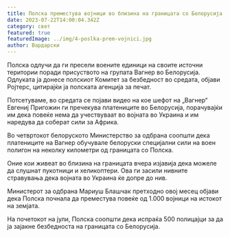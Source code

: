 ```yaml
---
title: Полска преместува војници во близина на границата со Белорусија за секој случај
date: 2023-07-22T14:00:04.342Z
category: свет
featured: true
featuredImage: ../img/4-poslka-prem-vojnici.jpg
author: Вардарски
---
```

Полска одлучи да ги пресели воените единици на своите источни територии поради присуството на групата Вагнер во Белорусија. Одлуката ја донесе полскиот Комитет за безбедност во средата, објави Ројтерс, цитирајќи ја полската агенција за печат.

Потсетуваме, во средата се појави видео на кое шефот на „Вагнер“ Евгениј Пригожин ги пречекува платениците во Белорусија, порачувајќи им дека повеќе нема да учествуваат во војната во Украина и им наредува да соберат сили за Африка.

Во четвртокот белоруското Министерство за одбрана соопшти дека платениците на Вагнер обучувале белоруски специјални сили на воен полигон на неколку километри од границата со Полска.

Оние кои живеат во близина на границата вчера изјавија дека можеле да слушнат пукотници и хеликоптери. Ова ги засили нивните стравувања дека војната во Украина ќе допре до нив.

Министерот за одбрана Мариуш Блашчак претходно овој месец објави дека Полска почнала да преместува повеќе од 1.000 војници на истокот на земјата.

На почетокот на јули, Полска соопшти дека испраќа 500 полицајци за да ја зајакне безбедноста на границата со Белорусија.